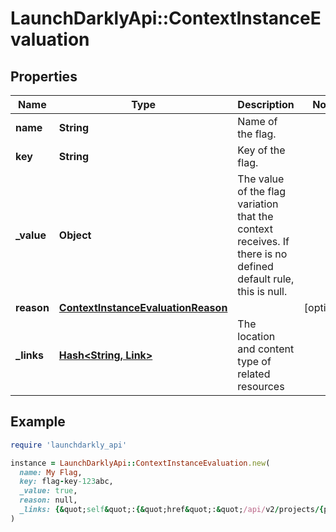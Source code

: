# LaunchDarklyApi::ContextInstanceEvaluation

## Properties

| Name | Type | Description | Notes |
| ---- | ---- | ----------- | ----- |
| **name** | **String** | Name of the flag. |  |
| **key** | **String** | Key of the flag. |  |
| **_value** | **Object** | The value of the flag variation that the context receives. If there is no defined default rule, this is null. |  |
| **reason** | [**ContextInstanceEvaluationReason**](ContextInstanceEvaluationReason.md) |  | [optional] |
| **_links** | [**Hash&lt;String, Link&gt;**](Link.md) | The location and content type of related resources |  |

## Example

```ruby
require 'launchdarkly_api'

instance = LaunchDarklyApi::ContextInstanceEvaluation.new(
  name: My Flag,
  key: flag-key-123abc,
  _value: true,
  reason: null,
  _links: {&quot;self&quot;:{&quot;href&quot;:&quot;/api/v2/projects/{projectKey}/environments/{environmentKey}/flags/evaluate&quot;,&quot;type&quot;:&quot;application/json&quot;},&quot;site&quot;:{&quot;href&quot;:&quot;/my-project/my-environment/features/sort.order/targeting&quot;,&quot;type&quot;:&quot;text/html&quot;}}
)
```

